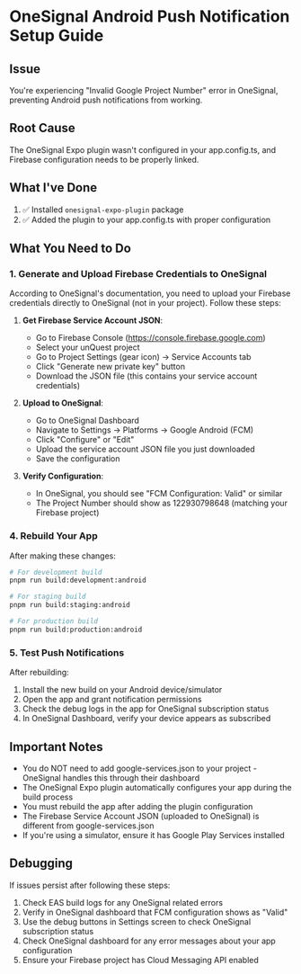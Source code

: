 # OneSignal Android Push Notification Setup Guide

## Issue

You're experiencing "Invalid Google Project Number" error in OneSignal, preventing Android push notifications from working.

## Root Cause

The OneSignal Expo plugin wasn't configured in your app.config.ts, and Firebase configuration needs to be properly linked.

## What I've Done

1. ✅ Installed `onesignal-expo-plugin` package
2. ✅ Added the plugin to your app.config.ts with proper configuration

## What You Need to Do

### 1. Generate and Upload Firebase Credentials to OneSignal

According to OneSignal's documentation, you need to upload your Firebase credentials directly to OneSignal (not in your project). Follow these steps:

1. **Get Firebase Service Account JSON**:
   - Go to Firebase Console (https://console.firebase.google.com)
   - Select your unQuest project
   - Go to Project Settings (gear icon) → Service Accounts tab
   - Click "Generate new private key" button
   - Download the JSON file (this contains your service account credentials)

2. **Upload to OneSignal**:
   - Go to OneSignal Dashboard
   - Navigate to Settings → Platforms → Google Android (FCM)
   - Click "Configure" or "Edit"
   - Upload the service account JSON file you just downloaded
   - Save the configuration

3. **Verify Configuration**:
   - In OneSignal, you should see "FCM Configuration: Valid" or similar
   - The Project Number should show as 122930798648 (matching your Firebase project)

### 4. Rebuild Your App

After making these changes:

```bash
# For development build
pnpm run build:development:android

# For staging build
pnpm run build:staging:android

# For production build
pnpm run build:production:android
```

### 5. Test Push Notifications

After rebuilding:

1. Install the new build on your Android device/simulator
2. Open the app and grant notification permissions
3. Check the debug logs in the app for OneSignal subscription status
4. In OneSignal Dashboard, verify your device appears as subscribed

## Important Notes

- You do NOT need to add google-services.json to your project - OneSignal handles this through their dashboard
- The OneSignal Expo plugin automatically configures your app during the build process
- You must rebuild the app after adding the plugin configuration
- The Firebase Service Account JSON (uploaded to OneSignal) is different from google-services.json
- If you're using a simulator, ensure it has Google Play Services installed

## Debugging

If issues persist after following these steps:

1. Check EAS build logs for any OneSignal related errors
2. Verify in OneSignal dashboard that FCM configuration shows as "Valid"
3. Use the debug buttons in Settings screen to check OneSignal subscription status
4. Check OneSignal dashboard for any error messages about your app configuration
5. Ensure your Firebase project has Cloud Messaging API enabled
